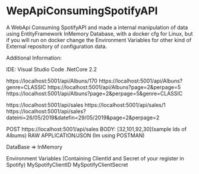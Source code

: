# WepApiConsumingSpotifyAPI
A WebApi Consuming SpotifyAPI and made a internal manipulation of data using EntityFramework InMemory Database, with a docker cfg for Linux, but if you will run on docker change the Environment Variables for other kind of External repository of configuration data.


Additional Information:

IDE: Visual Studio Code
.NetCore 2.2

https://localhost:5001/api/Albuns/170
https://localhost:5001/api/Albuns?genre=CLASSIC
https://localhost:5001/api/Albuns?page=2&perpage=5
https://localhost:5001/api/Albuns?page=2&perpage=5&genre=CLASSIC

https://localhost:5001/api/sales
https://localhost:5001/api/sales/1
https://localhost:5001/api/sales?dateini=26/05/2019&datefin=29/05/2019&page=2&perpage=2

POST https://localhost:5001/api/sales 
BODY: [32,101,92,30](sample Ids of Albums) RAW APPLICATION/JSON (Im using POSTMAN)


DataBase => InMemory


Environment Variables (Containing ClientId and Secret of your register in Spotify)
MySpotifyClientID
MySpotifyClientSecret
